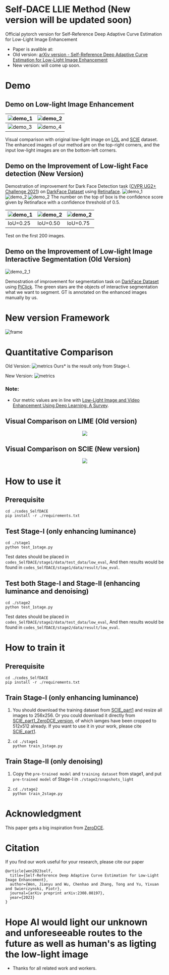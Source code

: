 # Self-DACE LLIE Method (New version will be updated soon)
Official pytorch version for Self-Reference Deep Adaptive Curve Estimation for Low-Light Image Enhancement

- Paper is avalible at:
- Old version: [arXiv version - Self-Reference Deep Adaptive Curve Estimation for Low-Light Image Enhancement](https://arxiv.org/pdf/2308.08197.pdf)
- New version: will come up soon.

# Demo
## Demo on Low-light Image Enhancement
![demo_1](demo4git/demo1.png) | ![demo_2](demo4git/demo2.png) 
---|---
![demo_3](demo4git/demo3.png) | ![demo_4](demo4git/demo4.png) 

Visual comparison with original low-light image
on [LOL](https://daooshee.github.io/BMVC2018website/) and [SCIE](https://github.com/csjcai/SICE) dataset. The enhanced images of our
method are on the top-right corners, and the input low-light
images are on the bottom-left corners.

## Demo on the Improvement of Low-light Face detection (New Version)
Demostration of improvement for Dark Face Detection task ([CVPR UG2+ Challenge 2021](http://cvpr2022.ug2challenge.org/program21/track1.html)) on [DarkFace Dataset](https://www.kaggle.com/datasets/soumikrakshit/dark-face-dataset) using [Retinaface](https://github.com/deepinsight/insightface).
![demo_1](demo4git/face_1.png)
![demo_2](demo4git/face_2.png)
![demo_2](demo4git/face_3.png)
The number on the top of box is the confidence score given by Retinaface with a confidence threshold of 0.5.

![demo_1](demo4git/0.25.png) | ![demo_2](demo4git/0.50.png) | ![demo_2](demo4git/0.75.png)
---|---|---
IoU=0.25|IoU=0.50|IoU=0.75

Test on the first 200 images.

## Demo on the Improvement of Low-light Image Interactive Segmentation (Old Version)
![demo_2_1](visualization/vis1.jpg)
<!--[demo_2_2](visualization/vis2.jpg)-->
Demostration of improvement for segmentation task on [DarkFace Dataset](https://www.kaggle.com/datasets/soumikrakshit/dark-face-dataset) using [PiClick](https://github.com/cilinyan/PiClick).
The green stars are the objects of interactive segmentation what we want to segment.
GT is annotated on the enhanced images manually by us.

# New version Framework
![frame](demo4git/framework.png) 

# Quantitative Comparison
Old Version:
![metrics](demo4git/com1.png) 
Ours* is the result only from Stage-I.

New Version:
![metrics](demo4git/metrics.png) 

### Note:
- Our metric values are in line with [Low-Light Image and Video Enhancement Using Deep Learning: A Survey](https://github.com/Li-Chongyi/Lighting-the-Darkness-in-the-Deep-Learning-Era-Open).


## Visual Comparison on LIME (Old version)
<div align=center>
<img src="demo4git/visual.png">
</div>

## Visual Comparison on SCIE (New version)
<div align=center>
<img src="demo4git/com_scie.png">
</div>

# How to use it
## Prerequisite
```
cd ./codes_SelfDACE
pip install -r ./requirements.txt
```

## Test Stage-I (only enhancing luminance)
```
cd ./stage1
python test_1stage.py
```
Test dates should be placed in `codes_SelfDACE/stage1/data/test_data/low_eval`,
And then results would be found in `codes_SelfDACE/stage1/data/result/low_eval`.

## Test both Stage-I and Stage-II (enhancing luminance and denoising)
```
cd ./stage2
python test_1stage.py
```
Test dates should be placed in `codes_SelfDACE/stage2/data/test_data/low_eval`,
And then results would be found in `codes_SelfDACE/stage2/data/result/low_eval`.

# How to train it
## Prerequisite
```
cd ./codes_SelfDACE
pip install -r ./requirements.txt
```

## Train Stage-I (only enhancing luminance)
1.
      You should download the training dataset from [SCIE_part1](https://github.com/csjcai/SICE) and resize all images to 256x256.
      Or you could download it directly from [SCIE_part1_ZeroDCE_version](https://github.com/Developer-Zer0/ZeroDCE), of which iamges have been cropped to 512x512 already. If you want to use it in your work, please cite [SCIE_part1](https://github.com/csjcai/SICE).

2.
      ```
      cd ./stage1
      python train_1stage.py
      ```

## Train Stage-II (only denoising)

1.
      Copy the `pre-trained model` and `training dataset` from stage1, and put `pre-trained model` of Stage-I in `./stage2/snapshots_light`

2.
      ```
      cd ./stage2
      python train_2stage.py
      ```
# Acknowledgment
This paper gets a big inspiration from [ZeroDCE](https://github.com/Li-Chongyi/Zero-DCE).

# Citation
If you find our work useful for your research, please cite our paper
```
@article{wen2023self,
  title={Self-Reference Deep Adaptive Curve Estimation for Low-Light Image Enhancement},
  author={Wen, Jianyu and Wu, Chenhao and Zhang, Tong and Yu, Yixuan and Swierczynski, Piotr},
  journal={arXiv preprint arXiv:2308.08197},
  year={2023}
}
```
# Hope AI would light our unknown and unforeseeable routes to the future as well as human's as ligting the low-light image
- Thanks for all related work and workers.
